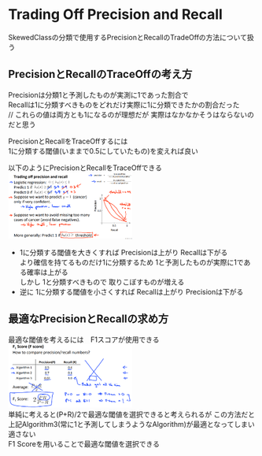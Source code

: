 # Trading Off Precision and Recall
SkewedClassの分類で使用するPrecisionとRecallのTradeOffの方法について扱う  

## PrecisionとRecallのTraceOffの考え方
Precisionは分類1と予測したものが実測に1であった割合で  
Recallは1に分類すべきものをどれだけ実際に1に分類できたかの割合だった  
// これらの値は両方とも1になるのが理想だが 実際はなかなかそうはならないのだと思う  

PrecisionとRecallをTraceOffするには  
1に分類する閾値(いままで0.5にしていたもの)を変えれば良い  

以下のようにPrecisionとRecallをTraceOffできる  
<img src="../../img/06_10_trading_off_precision_and_recall.png" width=50%>  
* 1に分類する閾値を大きくすれば Precisionは上がり Recallは下がる  
より確信を持てるものだけ1に分類するため 1と予測したものが実際に1である確率は上がる  
しかし 1と分類すべきもので 取りこぼすものが増える  
* 逆に 1に分類する閾値を小さくすれば Recallは上がり Precisionは下がる  

## 最適なPrecisionとRecallの求め方
最適な閾値を考えるには　F1スコアが使用できる  
<img src="../../img/06_10_f1_score.png" width=50%>  
単純に考えると(P+R)/2で最適な閾値を選択できると考えられるが この方法だと  
上記Algorithm3(常に1と予測してしまうようなAlgorithm)が最適となってしまい適さない  
F1 Scoreを用いることで最適な閾値を選択できる  
